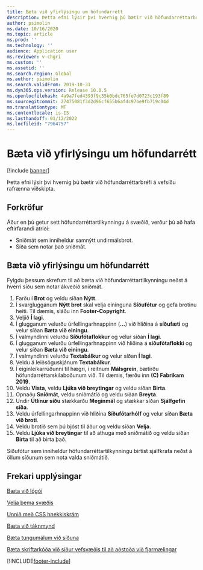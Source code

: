 ```yaml
---
title: Bæta við yfirlýsingu um höfundarrétt
description: Þetta efni lýsir því hvernig þú bætir við höfundarréttarbréfi á vefsíðu rafrænna viðskipta.
author: psimolin
ms.date: 10/16/2020
ms.topic: article
ms.prod: ''
ms.technology: ''
audience: Application user
ms.reviewer: v-chgri
ms.custom: ''
ms.assetid: ''
ms.search.region: Global
ms.author: psimolin
ms.search.validFrom: 2019-10-31
ms.dyn365.ops.version: Release 10.0.5
ms.openlocfilehash: 4a9a7fed4393f9c35b0bdc765fe7d0723c193f89
ms.sourcegitcommit: 27475081f3d2d96cf655b6afdc97be9fb719c04d
ms.translationtype: MT
ms.contentlocale: is-IS
ms.lasthandoff: 01/12/2022
ms.locfileid: "7964757"
---
```

# <a name="add-a-copyright-notice"></a>Bæta við yfirlýsingu um höfundarrétt

[!include [banner](includes/banner.md)]

Þetta efni lýsir því hvernig þú bætir við höfundarréttarbréfi á vefsíðu rafrænna viðskipta.

## <a name="prerequisites"></a>Forkröfur

Áður en þú getur sett höfundarréttartilkynningu á svæðið, verður þú að hafa eftirfarandi atriði:

- Sniðmát sem inniheldur samnýtt undirmálsbrot.
- Síða sem notar það sniðmát.

## <a name="add-a-copyright-notice"></a>Bæta við yfirlýsingu um höfundarrétt

Fylgdu þessum skrefum til að bæta við höfundarréttartilkynningu neðst á hverri síðu sem notar ákveðið sniðmát.

1. Farðu í **Brot** og veldu síðan **Nýtt**.
1. Í svarglugganum **Nýtt brot** skal velja eininguna **Síðufótur** og gefa brotinu heiti. Til dæmis, sláðu inn **Footer-Copyright**.
1. Veljið **Í lagi**.
1. Í glugganum velurðu úrfellingarhnappinn (**...**) við hliðina á **síðufæti** og velur síðan **Bæta við einingu**.
1. Í valmyndinni velurðu **Síðufótaflokkur** og velur síðan **Í lagi**.
1. Í glugganum velurðu úrfellingarhnappinn við hliðina á **síðufótaflokki** og velur síðan **Bæta við einingu**.
1. Í valmyndinni velurðu **Textabálkur** og velur síðan **Í lagi**.
1. Veldu á leiðsöguskjánum **Textabálkur**.
1. Í eiginleikarrúðunni til hægri, í reitnum **Málsgrein**, bætirðu höfundarréttarskilaboðunum við. Til dæmis, færðu inn **(C) Fabrikam 2019**.
1. Veldu **Vista**, veldu **Ljúka við breytingar** og veldu síðan **Birta**.
1. Opnaðu **Sniðmát**, veldu sniðmátið og veldu síðan **Breyta**.
1. Undir **Útlínur síðu** stækkarðu **Meginmál** og stækkar síðan **Sjálfgefin síða**.
1. Veldu úrfellingarhnappinn við hliðina **Síðufótarhólf** og velur síðan **Bæta við broti**.
1. Veldu brotið sem þú bjóst til áður og veldu síðan **Velja**.
1. Veldu **Ljúka við breytingar** til að athuga með sniðmátið og veldu síðan **Birta** til að birta það.

Síðufótur sem inniheldur höfundarréttartilkynningu birtist sjálfkrafa neðst á öllum síðunum sem nota valda sniðmátið.

## <a name="additional-resources"></a>Frekari upplýsingar

[Bæta við lógói](add-logo.md)

[Velja þema svæðis](select-site-theme.md)

[Unnið með CSS hnekkiskrám](css-override-files.md)

[Bæta við táknmynd](add-favicon.md)

[Bæta tungumálum við síðuna](add-languages-to-site.md)

[Bæta skriftarkóða við síður vefsvæðis til að aðstoða við fjarmælingar](add-telemetry.md)



[!INCLUDE[footer-include](../includes/footer-banner.md)]
